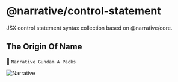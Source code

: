 # @narrative/control-statement

JSX control statement syntax collection based on @narrative/core.

## The Origin Of Name

🤖 `Narrative Gundam A Packs`

<img src="https://raw.githubusercontent.com/joe-sky/narrative/master/public/images/narrative-gundam-a-pack.jpg" alt="Narrative">
